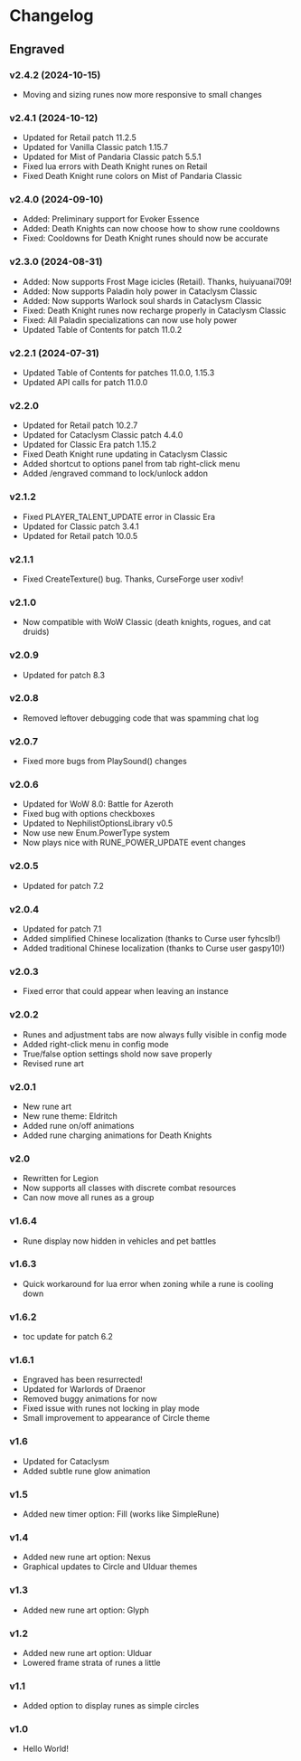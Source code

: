 # Changelog
## Engraved

### v2.4.2 (2024-10-15)
* Moving and sizing runes now more responsive to small changes

### v2.4.1 (2024-10-12)
* Updated for Retail patch 11.2.5
* Updated for Vanilla Classic patch 1.15.7
* Updated for Mist of Pandaria Classic patch 5.5.1
* Fixed lua errors with Death Knight runes on Retail
* Fixed Death Knight rune colors on Mist of Pandaria Classic

### v2.4.0 (2024-09-10)
* Added: Preliminary support for Evoker Essence
* Added: Death Knights can now choose how to show rune cooldowns
* Fixed: Cooldowns for Death Knight runes should now be accurate

### v2.3.0 (2024-08-31)
* Added: Now supports Frost Mage icicles (Retail). Thanks, huiyuanai709! 
* Added: Now supports Paladin holy power in Cataclysm Classic
* Added: Now supports Warlock soul shards in Cataclysm Classic
* Fixed: Death Knight runes now recharge properly in Cataclysm Classic
* Fixed: All Paladin specializations can now use holy power
* Updated Table of Contents for patch 11.0.2

### v2.2.1 (2024-07-31)
* Updated Table of Contents for patches 11.0.0, 1.15.3
* Updated API calls for patch 11.0.0

### v2.2.0
* Updated for Retail patch 10.2.7
* Updated for Cataclysm Classic patch 4.4.0
* Updated for Classic Era patch 1.15.2
* Fixed Death Knight rune updating in Cataclysm Classic
* Added shortcut to options panel from tab right-click menu
* Added /engraved command to lock/unlock addon

### v2.1.2
* Fixed PLAYER_TALENT_UPDATE error in Classic Era
* Updated for Classic patch 3.4.1
* Updated for Retail patch 10.0.5

### v2.1.1
* Fixed CreateTexture() bug. Thanks, CurseForge user xodiv!

### v2.1.0
* Now compatible with WoW Classic (death knights, rogues, and cat druids)

### v2.0.9
* Updated for patch 8.3

### v2.0.8
* Removed leftover debugging code that was spamming chat log

### v2.0.7
* Fixed more bugs from PlaySound() changes

### v2.0.6
* Updated for WoW 8.0: Battle for Azeroth
* Fixed bug with options checkboxes
* Updated to NephilistOptionsLibrary v0.5
* Now use new Enum.PowerType system
* Now plays nice with RUNE_POWER_UPDATE event changes

### v2.0.5
* Updated for patch 7.2

### v2.0.4
* Updated for patch 7.1
* Added simplified Chinese localization (thanks to Curse user fyhcslb!)
* Added traditional Chinese localization (thanks to Curse user gaspy10!)

### v2.0.3
* Fixed error that could appear when leaving an instance

### v2.0.2
* Runes and adjustment tabs are now always fully visible in config mode
* Added right-click menu in config mode  
* True/false option settings shold now save properly
* Revised rune art

### v2.0.1
* New rune art
* New rune theme: Eldritch
* Added rune on/off animations
* Added rune charging animations for Death Knights 

### v2.0
* Rewritten for Legion
* Now supports all classes with discrete combat resources
* Can now move all runes as a group

### v1.6.4
* Rune display now hidden in vehicles and pet battles

### v1.6.3
* Quick workaround for lua error when zoning while a rune is cooling down

### v1.6.2
* toc update for patch 6.2

### v1.6.1 
* Engraved has been resurrected!
* Updated for Warlords of Draenor
* Removed buggy animations for now
* Fixed issue with runes not locking in play mode
* Small improvement to appearance of Circle theme

### v1.6 
* Updated for Cataclysm
* Added subtle rune glow animation

### v1.5 
* Added new timer option: Fill (works like SimpleRune)

### v1.4 
* Added new rune art option: Nexus
* Graphical updates to Circle and Ulduar themes

### v1.3 
* Added new rune art option: Glyph

### v1.2 
* Added new rune art option: Ulduar
* Lowered frame strata of runes a little

### v1.1 
* Added option to display runes as simple circles

### v1.0 
* Hello World! 
